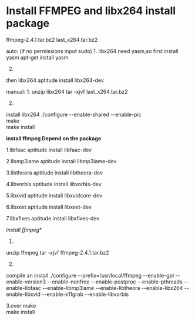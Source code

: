 # Install FFMPEG and libx264 install package
ffmpeg-2.4.1.tar.bz2
last_x264.tar.bz2

auto:        (if no permissions input sudo)
1.
libx264 need yasm,so first install yasm
apt-get install yasm

2.
then libx264
aptitude install libx264-dev 

manual:
1.
unzip  libx264
tar -xjvf last_x264.tar.bz2 

2.
install libx264
./configure --enable-shared --enable-pic  
make  
make install  

**install ffmpeg  Depend on the package**

1.libfaac
aptitude install libfaac-dev

2.libmp3lame
aptitude install libmp3lame-dev  

3.libtheora
aptitude install libtheora-dev 

4.libvorbis
aptitude install libvorbis-dev

5.libxvid
aptitude install libxvidcore-dev 

6.libxext
aptitude install libxext-dev

7.libxfixes
aptitude install libxfixes-dev 

*install ffmpeg**

1.
 unzip ffmpeg
tar -xjvf ffmpeg-2.4.1.tar.bz2  

2.
compile an  install
./configure --prefix=/usr/local/ffmpeg --enable-gpl --enable-version3 --enable-nonfree --enable-postproc --enable-pthreads --enable-libfaac --enable-libmp3lame --enable-libtheora --enable-libx264 --enable-libxvid --enable-x11grab --enable-libvorbis  

3.over
make  
make install  
 
